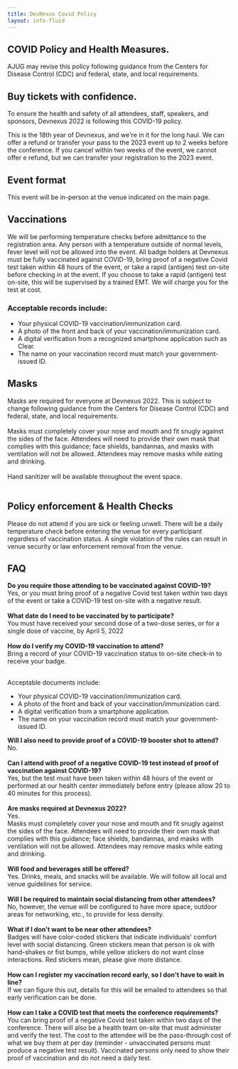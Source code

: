 ```yaml
---
title: DevNexus Covid Policy
layout: info-fluid
---
```



<section><h1 class="featured-header">COVID Policy and Health Measures. </h1>
<p>
AJUG may revise this policy following guidance from the Centers for Disease Control (CDC) and federal, state, and local requirements.
</p>

<h2>Buy tickets with confidence.</h2>
<p>
To ensure the health and safety of all attendees, staff, speakers, and sponsors,  Devnexus 2022 is following this COVID-19 policy.

This is the 18th year of Devnexus, and we're in it for the long haul.
We can offer a refund or transfer your pass to the 2023 event up to 2 weeks before the conference. If you cancel within two weeks of the event, we cannot offer e refund, but we can transfer your registration to the 2023 event.
</p>
<h2>Event format</h2>
<p>
This event will be in-person at the venue indicated on the main page.
</p>
<h2>Vaccinations</h2>
<p>
We will be performing temperature checks before admittance to the registration area. Any person with a temperature outside of normal levels, fever level will not be allowed into the event. All badge holders at Devnexus must be fully vaccinated against COVID-19, bring proof of a negative Covid test taken within 48 hours of the event, or take a rapid (antigen) test on-site before checking in at the event. If you choose to take a rapid (antigen) test on-site, this will be supervised by a trained EMT. We will charge you for the test at cost.  

<h3>Acceptable records include:</h3>
<ul>
<li>Your physical COVID-19 vaccination/immunization card.</li>
<li>A photo of the front and back of your vaccination/immunization card.</li>
<li>A digital verification from a recognized smartphone application such as Clear.</li>
<li>The name on your vaccination record must match your government-issued ID. </li>
</ul>
</p>
<h2>Masks</h2>
<p>
Masks are required for everyone at Devnexus 2022. This is subject to change following guidance from the Centers for Disease Control (CDC) and federal, state, and local requirements.<br/>
<br/>
Masks must completely cover your nose and mouth and fit snugly against the sides of the face. Attendees will need to provide their own mask that complies with this guidance; face shields, bandannas, and masks with ventilation will not be allowed. Attendees may remove masks while eating and drinking.<br/>
<br/>
Hand sanitizer will be available throughout the event space.<br/>
<br/>
</p>
<h2>Policy enforcement & Health Checks</h2>
<p>
Please do not attend if you are sick or feeling unwell. There will be a daily temperature check before entering the venue for every participant regardless of vaccination status. A single violation of the rules can result in venue security or law enforcement removal from the venue.
</p>

<h2>FAQ</h2>
<p>
<b>Do you require those attending to be vaccinated against COVID-19?</b><br/>
Yes, or you must bring proof of a negative Covid test taken within two days of the event or take a COVID-19 test on-site with a negative result.
<br/><br/>
<b>What date do I need to be vaccinated by to participate?</b><br/>
You must have received your second dose of a two-dose series, or for a single dose of vaccine, by April 5, 2022
<br/><br/>
<b>How do I verify my COVID-19 vaccination to attend?</b><br/>
Bring a record of your COVID-19 vaccination status to on-site check-in to receive your badge.

<br />Acceptable documents include:

<ul><li>Your physical COVID-19 vaccination/immunization card.</li>
<li>A photo of the front and back of your vaccination/immunization card.</li>
<li>A digital verification from a smartphone application.</li>
<li>The name on your vaccination record must match your government-issued ID.</li>
</ul>

<p>
<b>Will I also need to provide proof of a COVID-19 booster shot to attend?</b><br/>
No.<br/>
<br/>
<b>Can I attend with proof of a negative COVID-19 test instead of proof of vaccination against COVID-19?</b><br/>
Yes, but the test must have been taken within 48 hours of the event or performed at our health center immediately before entry (please allow 20 to 40 minutes for this process).
<br/><br/>
<b>Are masks required at Devnexus 2022?</b><br/>
Yes.<br/>
Masks must completely cover your nose and mouth and fit snugly against the sides of the face. Attendees will need to provide their own mask that complies with this guidance; face shields, bandannas, and masks with ventilation will not be allowed. Attendees may remove masks while eating and drinking.
<br/><br/>
<b>Will food and beverages still be offered?</b><br/>
Yes. Drinks, meals, and snacks will be available. We will follow all local and venue guidelines for service.
<br/><br/>
<b>Will I be required to maintain social distancing from other attendees?</b><br/>
No, however, the venue will be configured to have more space, outdoor areas for networking, etc., to provide for less density.
<br/><br/>
<b>What if I don't want to be near other attendees?</b><br/>
Badges will have color-coded stickers that indicate individuals' comfort level with social distancing. Green stickers mean that person is ok with hand-shakes or fist bumps, while yellow stickers do not want close interactions. Red stickers mean, please give more distance.
<br/><br/>
<b>How can I register my vaccination record early, so I don't have to wait in line?</b><br/>
If we can figure this out, details for this will be emailed to attendees so that early verification can be done.
<br/><br/>
<b>How can I take a COVID test that meets the conference requirements?</b><br/>
You can bring proof of a negative Covid test taken within two days of the conference. There will also be a health team on-site that must administer and verify the test. The cost to the attendee will be the pass-through cost of what we buy them at per day (reminder - unvaccinated persons must produce a negative test result). Vaccinated persons only need to show their proof of vaccination and do not need a daily test.
</section>
